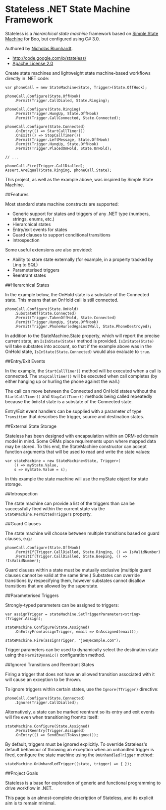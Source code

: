 # Stateless .NET State Machine Framework

Stateless is a _hierarchical state machine_ framework based on [Simple State Machine](http://codeplex.com/simplestatemachine) for Boo, but configured using C# 3.0.

Authored by [Nicholas Blumhardt](http://nblumhardt.com/).

* http://code.google.com/p/stateless/
* [Apache License 2.0](http://www.apache.org/licenses/LICENSE-2.0)

Create state machines and lightweight state machine-based workflows directly in .NET code:

	var phoneCall = new StateMachine<State, Trigger>(State.OffHook);

	phoneCall.Configure(State.OffHook)
	    .Permit(Trigger.CallDialed, State.Ringing);
        
	phoneCall.Configure(State.Ringing)
	    .Permit(Trigger.HungUp, State.OffHook)
	    .Permit(Trigger.CallConnected, State.Connected);
 
	phoneCall.Configure(State.Connected)
	    .OnEntry(() => StartCallTimer())
	    .OnExit(() => StopCallTimer())
	    .Permit(Trigger.LeftMessage, State.OffHook)
	    .Permit(Trigger.HungUp, State.OffHook)
	    .Permit(Trigger.PlacedOnHold, State.OnHold);

	// ...

	phoneCall.Fire(Trigger.CallDialled);
	Assert.AreEqual(State.Ringing, phoneCall.State);

This project, as well as the example above, was inspired by Simple State Machine.

##Features

Most standard state machine constructs are supported:

* Generic support for states and triggers of any .NET type (numbers, strings, enums, etc.)
* Hierarchical states
* Entry/exit events for states
* Guard clauses to support conditional transitions
* Introspection

Some useful extensions are also provided:

* Ability to store state externally (for example, in a property tracked by Linq to SQL)
* Parameterised triggers
* Reentrant states

##Hierarchical States

In the example below, the OnHold state is a substate of the Connected state. This means that an OnHold call is still connected.

	phoneCall.Configure(State.OnHold)
	    .SubstateOf(State.Connected)
	    .Permit(Trigger.TakenOffHold, State.Connected)
	    .Permit(Trigger.HungUp, State.OffHook)
	    .Permit(Trigger.PhoneHurledAgainstWall, State.PhoneDestroyed);

In addition to the StateMachine.State property, which will report the precise current state, an `IsInState(State)` method is provided. `IsInState(State)` will take substates into account, so that if the example above was in the OnHold state, `IsInState(State.Connected)` would also evaluate to `true`.

##Entry/Exit Events

In the example, the `StartCallTimer()` method will be executed when a call is connected. The `StopCallTimer()` will be executed when call completes (by either hanging up or hurling the phone against the wall.)

The call can move between the Connected and OnHold states without the `StartCallTimer()` and `StopCallTimer()` methods being called repeatedly because the `OnHold` state is a substate of the Connected state.

Entry/Exit event handlers can be supplied with a parameter of type `Transition` that describes the trigger, source and destination states.

##External State Storage

Stateless has been designed with encapsulation within an ORM-ed domain model in mind. Some ORMs place requirements upon where mapped data may be stored. To this end, the StateMachine constructor can accept function arguments that will be used to read and write the state values:

	var stateMachine = new StateMachine<State, Trigger>(
	    () => myState.Value,
	    s => myState.Value = s);

In this example the state machine will use the myState object for state storage.

##Introspection

The state machine can provide a list of the triggers than can be successfully fired within the current state via the `StateMachine.PermittedTriggers` property.

##Guard Clauses

The state machine will choose between multiple transitions based on guard clauses, e.g.:

	phoneCall.Configure(State.OffHook)
	    .PermitIf(Trigger.CallDialled, State.Ringing, () => IsValidNumber)
	    .PermitIf(Trigger.CallDialled, State.Beeping, () => !IsValidNumber);

Guard clauses within a state must be mutually exclusive (multiple guard clauses cannot be valid at the same time.) Substates can override transitions by respecifying them, however substates cannot disallow transitions that are allowed by the superstate.

##Parameterised Triggers

Strongly-typed parameters can be assigned to triggers:

	var assignTrigger = stateMachine.SetTriggerParameters<string>(Trigger.Assign);

	stateMachine.Configure(State.Assigned)
	    .OnEntryFrom(assignTrigger, email => OnAssigned(email));

	stateMachine.Fire(assignTrigger, "joe@example.com");

Trigger parameters can be used to dynamically select the destination state using the `PermitDynamic()` configuration method.

##Ignored Transitions and Reentrant States

Firing a trigger that does not have an allowed transition associated with it will cause an exception to be thrown.

To ignore triggers within certain states, use the `Ignore(TTrigger)` directive:

	phoneCall.Configure(State.Connected)
	    .Ignore(Trigger.CallDialled);

Alternatively, a state can be marked reentrant so its entry and exit events will fire even when transitioning from/to itself:

	stateMachine.Configure(State.Assigned)
	    .PermitReentry(Trigger.Assigned)
	    .OnEntry(() => SendEmailToAssignee());

By default, triggers must be ignored explicitly. To override Stateless's default behaviour of throwing an exception when an unhandled trigger is fired, configure the state machine using the `OnUnhandledTrigger` method:

	stateMachine.OnUnhandledTrigger((state, trigger) => { });

##Project Goals

Stateless is a base for exploration of generic and functional programming to drive workflow in .NET.

This page is an almost-complete description of Stateless, and its explicit aim is to remain minimal.
